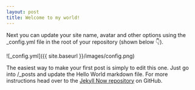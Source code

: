 ```yaml
---
layout: post
title: Welcome to my world!
---
```


Next you can update your site name, avatar and other options using the _config.yml file in the root of your repository (shown below :point_down:).

![_config.yml]({{ site.baseurl }}/images/config.png)

The easiest way to make your first post is simply to edit this one. Just go into /_posts and update the Hello World markdown file. For more instructions head over to the [Jekyll Now repository](https://github.com/barryclark/jekyll-now) on GitHub.
